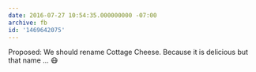 ```yaml
---
date: 2016-07-27 10:54:35.000000000 -07:00
archive: fb
id: '1469642075'
---
```


Proposed: We should rename Cottage Cheese. Because it is delicious but that name ... 😷
